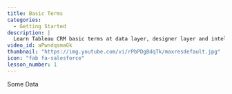 ```yaml
---
title: Basic Terms
categories:
  - Getting Started
description: |
  Learn Tableau CRM basic terms at data layer, designer layer and intelligence layer, and get to know what can drive your analytics adoption.
video_id: aPwndqsmaGk
thumbnail: "https://img.youtube.com/vi/rPbPDgBdqTk/maxresdefault.jpg"
icon: "fab fa-salesforce"
lesson_number: 1
---
```


Some Data